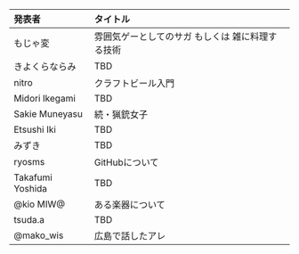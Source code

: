 | 発表者                           | タイトル                                                          |
|:---------------------------------|:------------------------------------------------------------------|
| もじゃ変                         | 雰囲気ゲーとしてのサガ もしくは 雑に料理する技術                  |
| きよくらならみ                   | TBD                                                               |
| nitro                            | クラフトビール入門                                                |
| Midori Ikegami                   | TBD                                                               |
| Sakie Muneyasu                   | 続・猟銃女子                                                      |
| Etsushi Iki                      | TBD                                                               |
| みずき                           | TBD                                                               |
| ryosms                           | GitHubについて                                                    |
| Takafumi Yoshida                 | TBD                                                               |
| @kio MIW@                        | ある楽器について                                                  |
| tsuda.a                          | TBD                                                               |
| @mako_wis                        | 広島で話したアレ                                                  |

